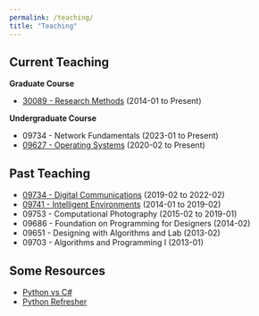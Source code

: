 ```yaml
---
permalink: /teaching/
title: "Teaching"
---
```

## Current Teaching

**Graduate Course**

- [30089 - Research Methods](course_ResearchMethod.md)                    (2014-01 to Present)

**Undergraduate Course**

- 09734 - Network Fundamentals                                            (2023-01 to Present)
- [09627 - Operating Systems](course_OS.md)                               (2020-02 to Present)

## Past Teaching
- [09734 - Digital Communications](course_DigiCom.md)         (2019-02 to 2022-02)
- [09741 - Intelligent Environments](course_IntEnv.md)        (2014-01 to 2019-02)
- 09753 - Computational Photography                     (2015-02 to 2019-01)
- 09686 - Foundation on Programming for Designers 	    (2014-02)
- 09651 - Designing with Algorithms and Lab			    (2013-02)
- 09703 - Algorithms and Programming I 	                (2013-01)

## Some Resources

- [Python vs C#](../res_Prog/)
- [Python Refresher](../PythonRefresher/)
